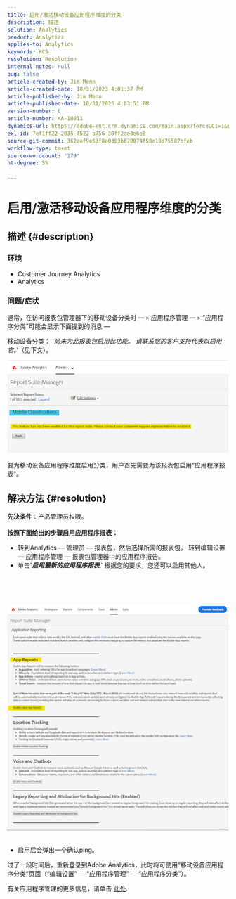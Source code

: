 ```yaml
---
title: 启用/激活移动设备应用程序维度的分类
description: 描述
solution: Analytics
product: Analytics
applies-to: Analytics
keywords: KCS
resolution: Resolution
internal-notes: null
bug: false
article-created-by: Jim Menn
article-created-date: 10/31/2023 4:01:37 PM
article-published-by: Jim Menn
article-published-date: 10/31/2023 4:03:51 PM
version-number: 6
article-number: KA-18011
dynamics-url: https://adobe-ent.crm.dynamics.com/main.aspx?forceUCI=1&pagetype=entityrecord&etn=knowledgearticle&id=29a4f7c0-0678-ee11-8179-6045bd006268
exl-id: 7ef1ff22-2035-4522-a756-30ff2ae3e6e8
source-git-commit: 362aef9e63f8a0303b670074f58e19d75587bfeb
workflow-type: tm+mt
source-wordcount: '179'
ht-degree: 5%

---
```


# 启用/激活移动设备应用程序维度的分类

## 描述 {#description}


### <b>环境</b>

- Customer Journey Analytics
- Analytics




### <b>问题/症状</b>

通常，在访问报表包管理器下的移动设备分类时 — `>`  应用程序管理 — `>`  “应用程序分类”可能会显示下面提到的消息 — 

移动设备分类： &#39;*尚未为此报表包启用此功能。 请联系您的客户支持代表以启用它。*’（见下文）。

![](assets/___2aa4f7c0-0678-ee11-8179-6045bd006268___.png)

要为移动设备应用程序维度启用分类，用户首先需要为该报表包启用“应用程序报表”。


## 解决方法 {#resolution}

<b>先决条件</b>：产品管理员权限。<br><br><b>按照下面给出的步骤启用应用程序报表：</b>
- 转到Analytics — 管理员 — 报表包，然后选择所需的报表包。 转到编辑设置 — 应用程序管理 — <b> </b>报表包管理器中的应用程序报告。
- 单击&#39;<b>*启用最新的应用程序报表</b>*.&#39; 根据您的要求，您还可以启用其他人。

<br><br> <br><br>![](assets/0ae3ca9c-b68f-ec11-b400-00224804a35d.png)
 
- 启用后会弹出一个确认ping。


过了一段时间后，重新登录到Adobe Analytics，此时将可使用“移动设备应用程序分类”页面（“编辑设置” — “应用程序管理” — “应用程序分类”）。

有关应用程序管理的更多信息，请单击 [此处](https://experienceleague.adobe.com/docs/analytics/admin/admin-tools/manage-report-suites/edit-report-suite/app-management/app-reporting.html).
